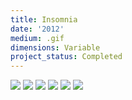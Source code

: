 ```yaml
---
title: Insomnia
date: '2012'
medium: .gif
dimensions: Variable
project_status: Completed
---
```


![](01.gif)
![](02.jpg)
![](03.gif)
![](04.jpg)
![](05.gif)
![](06.jpg)
